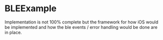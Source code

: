# BLEExample
Implementation is not 100% complete but the framework for how iOS would be implemented and how the ble events / error handling would be done are in place.
